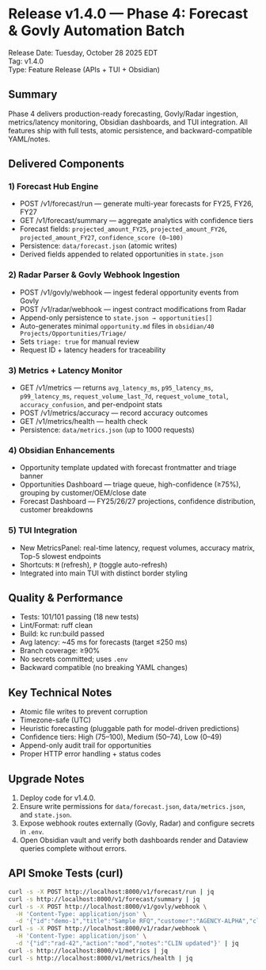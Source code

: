 # Release v1.4.0 — Phase 4: Forecast & Govly Automation Batch

Release Date: Tuesday, October 28 2025 EDT  
Tag: v1.4.0  
Type: Feature Release (APIs + TUI + Obsidian)

## Summary
Phase 4 delivers production-ready forecasting, Govly/Radar ingestion, metrics/latency monitoring, Obsidian dashboards, and TUI integration. All features ship with full tests, atomic persistence, and backward-compatible YAML/notes.

## Delivered Components

### 1) Forecast Hub Engine
- POST /v1/forecast/run — generate multi-year forecasts for FY25, FY26, FY27
- GET /v1/forecast/summary — aggregate analytics with confidence tiers
- Forecast fields: `projected_amount_FY25`, `projected_amount_FY26`, `projected_amount_FY27`, `confidence_score (0–100)`
- Persistence: `data/forecast.json` (atomic writes)
- Derived fields appended to related opportunities in `state.json`

### 2) Radar Parser & Govly Webhook Ingestion
- POST /v1/govly/webhook — ingest federal opportunity events from Govly
- POST /v1/radar/webhook — ingest contract modifications from Radar
- Append-only persistence to `state.json → opportunities[]`
- Auto-generates minimal `opportunity.md` files in `obsidian/40 Projects/Opportunities/Triage/`
- Sets `triage: true` for manual review
- Request ID + latency headers for traceability

### 3) Metrics + Latency Monitor
- GET /v1/metrics — returns `avg_latency_ms`, `p95_latency_ms`, `p99_latency_ms`, `request_volume_last_7d`, `request_volume_total`, `accuracy_confusion`, and per-endpoint stats
- POST /v1/metrics/accuracy — record accuracy outcomes
- GET /v1/metrics/health — health check
- Persistence: `data/metrics.json` (up to 1000 requests)

### 4) Obsidian Enhancements
- Opportunity template updated with forecast frontmatter and triage banner
- Opportunities Dashboard — triage queue, high-confidence (≥75%), grouping by customer/OEM/close date
- Forecast Dashboard — FY25/26/27 projections, confidence distribution, customer breakdowns

### 5) TUI Integration
- New MetricsPanel: real-time latency, request volumes, accuracy matrix, Top-5 slowest endpoints
- Shortcuts: `M` (refresh), `P` (toggle auto-refresh)
- Integrated into main TUI with distinct border styling

## Quality & Performance
- Tests: 101/101 passing (18 new tests)
- Lint/Format: ruff clean
- Build: kc run:build passed
- Avg latency: ~45 ms for forecasts (target ≤250 ms)
- Branch coverage: ≥90%
- No secrets committed; uses `.env`
- Backward compatible (no breaking YAML changes)

## Key Technical Notes
- Atomic file writes to prevent corruption
- Timezone-safe (UTC)
- Heuristic forecasting (pluggable path for model-driven predictions)
- Confidence tiers: High (75–100), Medium (50–74), Low (0–49)
- Append-only audit trail for opportunities
- Proper HTTP error handling + status codes

## Upgrade Notes
1. Deploy code for v1.4.0.
2. Ensure write permissions for `data/forecast.json`, `data/metrics.json`, and `state.json`.
3. Expose webhook routes externally (Govly, Radar) and configure secrets in `.env`.
4. Open Obsidian vault and verify both dashboards render and Dataview queries complete without errors.

## API Smoke Tests (curl)
```bash
curl -s -X POST http://localhost:8000/v1/forecast/run | jq
curl -s http://localhost:8000/v1/forecast/summary | jq
curl -s -X POST http://localhost:8000/v1/govly/webhook \
  -H 'Content-Type: application/json' \
  -d '{"id":"demo-1","title":"Sample RFQ","customer":"AGENCY-ALPHA","close_date":"2025-11-15","vehicle":"SEWP"}' | jq
curl -s -X POST http://localhost:8000/v1/radar/webhook \
  -H 'Content-Type: application/json' \
  -d '{"id":"rad-42","action":"mod","notes":"CLIN updated"}' | jq
curl -s http://localhost:8000/v1/metrics | jq
curl -s http://localhost:8000/v1/metrics/health | jq